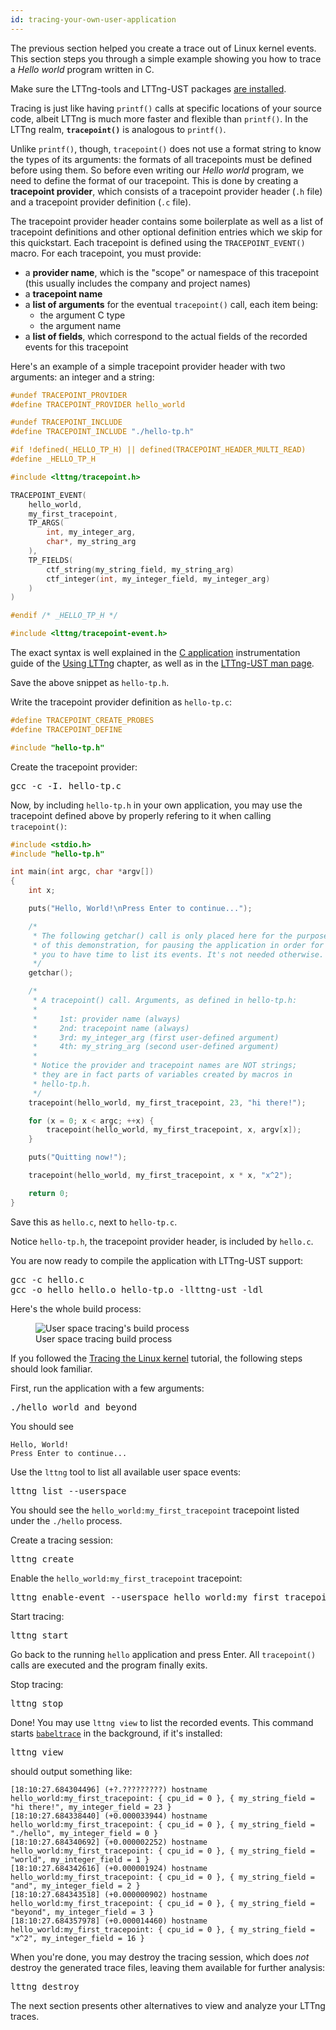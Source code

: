 ```yaml
---
id: tracing-your-own-user-application
---
```


The previous section helped you create a trace out of Linux kernel events.
This section steps you through a simple example showing you how to trace
a _Hello world_ program written in C.

Make sure the LTTng-tools and LTTng-UST packages
[are installed](#doc-installing-lttng).

Tracing is just like having `printf()` calls at specific locations of
your source code, albeit LTTng is much more faster and flexible than
`printf()`. In the LTTng realm, **`tracepoint()`** is analogous to
`printf()`.

Unlike `printf()`, though, `tracepoint()` does not use a format string to
know the types of its arguments: the formats of all tracepoints must be
defined before using them. So before even writing our _Hello world_ program,
we need to define the format of our tracepoint. This is done by creating a
**tracepoint provider**, which consists of a tracepoint provider header
(`.h` file) and a tracepoint provider definition (`.c` file).

The tracepoint provider header contains some boilerplate as well as a
list of tracepoint definitions and other optional definition entries
which we skip for this quickstart. Each tracepoint is defined using the
`TRACEPOINT_EVENT()` macro. For each tracepoint, you must provide:

  * a **provider name**, which is the "scope" or namespace of this
    tracepoint (this usually includes the company and project names)
  * a **tracepoint name**
  * a **list of arguments** for the eventual `tracepoint()` call, each
    item being:
    * the argument C type
    * the argument name
  * a **list of fields**, which correspond to the actual fields of the
    recorded events for this tracepoint

Here's an example of a simple tracepoint provider header with two
arguments: an integer and a string:

~~~ c
#undef TRACEPOINT_PROVIDER
#define TRACEPOINT_PROVIDER hello_world

#undef TRACEPOINT_INCLUDE
#define TRACEPOINT_INCLUDE "./hello-tp.h"

#if !defined(_HELLO_TP_H) || defined(TRACEPOINT_HEADER_MULTI_READ)
#define _HELLO_TP_H

#include <lttng/tracepoint.h>

TRACEPOINT_EVENT(
    hello_world,
    my_first_tracepoint,
    TP_ARGS(
        int, my_integer_arg,
        char*, my_string_arg
    ),
    TP_FIELDS(
        ctf_string(my_string_field, my_string_arg)
        ctf_integer(int, my_integer_field, my_integer_arg)
    )
)

#endif /* _HELLO_TP_H */

#include <lttng/tracepoint-event.h>
~~~

The exact syntax is well explained in the
[C application](#doc-c-application) instrumentation guide of the
[Using LTTng](#doc-using-lttng) chapter, as well as in the
<a href="/man/3/lttng-ust" class="ext">LTTng-UST man page</a>.

Save the above snippet as `hello-tp.h`.

Write the tracepoint provider definition as `hello-tp.c`:

~~~ c
#define TRACEPOINT_CREATE_PROBES
#define TRACEPOINT_DEFINE

#include "hello-tp.h"
~~~

Create the tracepoint provider:

<pre class="term">
gcc -c -I. hello-tp.c
</pre>

Now, by including `hello-tp.h` in your own application, you may use the
tracepoint defined above by properly refering to it when calling
`tracepoint()`:

~~~ c
#include <stdio.h>
#include "hello-tp.h"

int main(int argc, char *argv[])
{
    int x;

    puts("Hello, World!\nPress Enter to continue...");

    /*
     * The following getchar() call is only placed here for the purpose
     * of this demonstration, for pausing the application in order for
     * you to have time to list its events. It's not needed otherwise.
     */
    getchar();

    /*
     * A tracepoint() call. Arguments, as defined in hello-tp.h:
     *
     *     1st: provider name (always)
     *     2nd: tracepoint name (always)
     *     3rd: my_integer_arg (first user-defined argument)
     *     4th: my_string_arg (second user-defined argument)
     *
     * Notice the provider and tracepoint names are NOT strings;
     * they are in fact parts of variables created by macros in
     * hello-tp.h.
     */
    tracepoint(hello_world, my_first_tracepoint, 23, "hi there!");

    for (x = 0; x < argc; ++x) {
        tracepoint(hello_world, my_first_tracepoint, x, argv[x]);
    }

    puts("Quitting now!");

    tracepoint(hello_world, my_first_tracepoint, x * x, "x^2");

    return 0;
}
~~~

Save this as `hello.c`, next to `hello-tp.c`.

Notice `hello-tp.h`, the tracepoint provider header, is included
by `hello.c`.

You are now ready to compile the application with LTTng-UST support:

<pre class="term">
gcc -c hello.c
gcc -o hello hello.o hello-tp.o -llttng-ust -ldl</strong>
</pre>

Here's the whole build process:

<figure class="img img-100">
<img src="/images/docs26/ust-flow.png" alt="User space tracing's build process">
<figcaption>
    User space tracing build process
</figcaption>
</figure>

If you followed the
[Tracing the Linux kernel](#doc-tracing-the-linux-kernel) tutorial, the
following steps should look familiar.

First, run the application with a few arguments:

<pre class="term">
./hello world and beyond
</pre>

You should see

~~~ text
Hello, World!
Press Enter to continue...
~~~

Use the `lttng` tool to list all available user space events:

<pre class="term">
lttng list --userspace
</pre>

You should see the `hello_world:my_first_tracepoint` tracepoint listed
under the `./hello` process.

Create a tracing session:

<pre class="term">
lttng create
</pre>

Enable the `hello_world:my_first_tracepoint` tracepoint:

<pre class="term">
lttng enable-event --userspace hello_world:my_first_tracepoint
</pre>

Start tracing:

<pre class="term">
lttng start
</pre>

Go back to the running `hello` application and press Enter. All `tracepoint()`
calls are executed and the program finally exits.

Stop tracing:

<pre class="term">
lttng stop
</pre>

Done! You may use `lttng view` to list the recorded events. This command
starts
<a href="http://diamon.org/babeltrace" class="ext"><code>babeltrace</code></a>
in the background, if it's installed:

<pre class="term">
lttng view
</pre>

should output something like:

~~~ text
[18:10:27.684304496] (+?.?????????) hostname hello_world:my_first_tracepoint: { cpu_id = 0 }, { my_string_field = "hi there!", my_integer_field = 23 }
[18:10:27.684338440] (+0.000033944) hostname hello_world:my_first_tracepoint: { cpu_id = 0 }, { my_string_field = "./hello", my_integer_field = 0 }
[18:10:27.684340692] (+0.000002252) hostname hello_world:my_first_tracepoint: { cpu_id = 0 }, { my_string_field = "world", my_integer_field = 1 }
[18:10:27.684342616] (+0.000001924) hostname hello_world:my_first_tracepoint: { cpu_id = 0 }, { my_string_field = "and", my_integer_field = 2 }
[18:10:27.684343518] (+0.000000902) hostname hello_world:my_first_tracepoint: { cpu_id = 0 }, { my_string_field = "beyond", my_integer_field = 3 }
[18:10:27.684357978] (+0.000014460) hostname hello_world:my_first_tracepoint: { cpu_id = 0 }, { my_string_field = "x^2", my_integer_field = 16 }
~~~

When you're done, you may destroy the tracing session, which does _not_
destroy the generated trace files, leaving them available for further
analysis:

<pre class="term">
lttng destroy
</pre>

The next section presents other alternatives to view and analyze your
LTTng traces.
